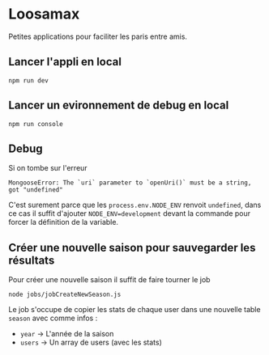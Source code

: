 # Loosamax

Petites applications pour faciliter les paris entre amis.

## Lancer l'appli en local
```
npm run dev
```

## Lancer un evironnement de debug en local
```
npm run console
```
## Debug
Si on tombe sur l'erreur 
```
MongooseError: The `uri` parameter to `openUri()` must be a string, got "undefined"
```

C'est surement parce que les `process.env.NODE_ENV` renvoit `undefined`, dans ce cas il suffit d'ajouter `NODE_ENV=development` devant la commande pour forcer la définition de la variable.

## Créer une nouvelle saison pour sauvegarder les résultats

Pour créer une nouvelle saison il suffit de faire tourner le job
```
node jobs/jobCreateNewSeason.js
```

Le job s'occupe de copier les stats de chaque user dans une nouvelle table `season` avec comme infos :
- `year` -> L'année de la saison
- `users` -> Un array de users (avec les stats)
